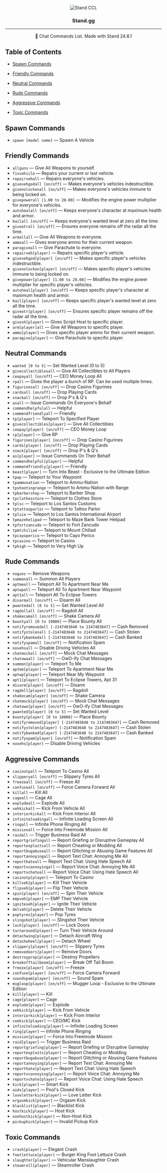 <p align="center">
 <img src="https://cdn.discordapp.com/icons/948318760786342008/a_712ab34950f69d6f6f62d76c117862fb.png" alt="Stand CCL">
</p>

<h3 align="center">Stand.gg</h3>

---

<p align = "center">💬 Chat Commands List. Made with Stand 24.8.1</p>


## Table of Contents
- [Spawn Commands](#spawn_cmds)

- [Friendly Commands](#friendly_cmds)

- [Neutral Commands](#neutral_cmds)

- [Rude Commands](#rude_cmds)

- [Aggressive Commands](#aggressive_cmds)

- [Toxic Commands](#toxic_cmds)

## Spawn Commands<a name = "spawn_cmds"></a>

- `spawn [model name]` — Spawn A Vehicle

## Friendly Commands<a name = "friendly_cmds"></a>

- `allguns` — Give All Weapons to yourself.
- `fixvehicle` — Repairs your current or last vehicle.
- `repairvehall` — Repairs everyone's vehicles.
- `givevehgodall [on/off]` — Makes everyone's vehicles indestructible.
- `givenolockonall [on/off]` — Makes everyone's vehicles immune to being locked on.
- `givepowerall [1.00 to 20.00]` — Modifies the engine power multiplier for everyone's vehicles.
- `autohealall [on/off]` — Keeps everyone's character at maximum health and armor.
- `bailall [on/off]` — Keeps everyone's wanted level at zero all the time.
- `giveotrall [on/off]` — Ensures everyone remains off the radar all the time.
- `armallall` — Give All Weapons to everyone.
- `ammoall` — Gives everyone ammo for their current weapon.
- `paragiveall` — Give Parachute to everyone.
- `repairveh[player]` — Repairs specific player's vehicle.
- `givevehgod[player] [on/off]` — Makes specific player's vehicles indestructible.
- `givenolockon[player] [on/off]` — Makes specific player's vehicles immune to being locked on.
- `givepower[player] [1.00 to 20.00]` — Modifies the engine power multiplier for specific player's vehicles.
- `autoheal[player] [on/off]` — Keeps specific player's character at maximum health and armor.
- `bail[player] [on/off]` — Keeps specific player's wanted level at zero all the time.
- `giveotr[player] [on/off]` — Ensures specific player remains off the radar all the time.
- `givesh[player]` — Gives Script Host to specific player.
- `arm[player]all` — Give All Weapons to specific player.
- `ammo[player]` — Gives specific player ammo for their current weapon.
- `paragive[player]` — Give Parachute to specific player.

## Neutral Commands<a name = "neutral_cmds"></a>

- `wanted [0 to 5]` — Set Wanted Level (0 to 5)
- `givecollectiblesall` — Give All Collectibles to All Players
- `ceopayall [on/off]` — CEO Money Loop All
- `rpall` — Gives the player a bunch of RP. Can be used multiple times.
- `figurinesall [on/off]` — Drop Casino Figurines
- `cardsall [on/off]` — Drop Playing Cards
- `snackall [on/off]` — Drop P's & Q's
- `asall` — Issue Commands On Everyone's Behalf
- `commendhelpfulall` — Helpful
- `commendfriendlyall` — Friendly
- `tp[player]` — Teleport To Specified Player
- `givecollectibles[player]` — Give All Collectibles
- `ceopay[player] [on/off]` — CEO Money Loop
- `rp[player]` — Give RP
- `figurines[player] [on/off]` — Drop Casino Figurines
- `cards[player] [on/off]` — Drop Playing Cards
- `snack[player] [on/off]` — Drop P's & Q's
- `as[player]` — Issue Commands On Their Behalf
- `commendhelpful[player]` — Helpful
- `commendfriendly[player]` — Friendly
- `beast[player]` — Turn Into Beast - Exclusive to the Ultimate Edition
- `tpwp` —  Teleport to Your Waypoint
- `tpammunation` — Teleport to Ammu-Nation
- `tpshootingrange` — Teleport to Ammu-Nation with Range
- `tpbarbershop` — Teleport to Barber Shop
- `tpclothesstore` — Teleport to Clothes Store
- `tplsc` — Teleport to Los Santos Customs
- `tptattooparlor` — Teleport to Tattoo Parlor
- `tplsia` — Teleport to Los Santos International Airport
- `tpmazehelipad` — Teleport to Maze Bank Tower Helipad
- `tpfortzancudo` — Teleport to Fort Zancudo
- `tpmtchiliad` — Teleport to Mount Chiliad
- `tpcayoperico` — Teleport to Cayo Perico
- `tpcasino` — Teleport to Casino
- `tphigh` — Teleport to Very High Up

## Rude Commands<a name = "rude_cmds"></a>

- `noguns` — Remove Weapons
- `summonall` — Summon All Players
- `aptmeall` — Teleport All To Apartment Near Me
- `aptwpall` — Teleport All To Apartment Near Waypoint
- `apt1all` — Teleport All To Eclipse Towers
- `disarmall [on/off]` — Disarm All
- `pwantedall [0 to 5]` — Set Wanted Level All
- `ragdollall [on/off]` — Ragdoll All
- `shakecamall [on/off]` — Shake Camera All
- `bountyall [0 to 10000]` — Place Bounty All
- `notifyremovedall [-2147483648 to 2147483647]` — Cash Removed
- `notifystolenall [-2147483648 to 2147483647]` — Cash Stolen
- `notifybankedall [-2147483648 to 2147483647]` — Cash Banked
- `notifyspamall [on/off]` — Notification Spam
- `novehsall` — Disable Driving Vehicles All
- `chatmockall [on/off]` — Mock Chat Messages
- `chatowoall [on/off]` — OwO-ify Chat Messages
- `summon[player]` — Teleport To Me
- `aptme[player]` — Teleport To Apartment Near Me
- `aptwp[player]` — Teleport Near My Waypoint
- `apt1[player]` — Teleport To Eclipse Towers, Apt 31
- `disarm[player] [on/off]` — Disarm
- `ragdoll[player] [on/off]` — Ragdoll
- `shakecam[player] [on/off]` — Shake Camera
- `chatmock[player] [on/off]` — Mock Chat Messages
- `chatowo[player] [on/off]` — OwO-ify Chat Messages
- `pwanted[player] [0 to 5]` — Set Wanted Level
- `bounty[player] [0 to 10000]` — Place Bounty
- `notifyremoved[player] [-2147483648 to 2147483647]` — Cash Removed
- `notifystolen[player] [-2147483648 to 2147483647]` — Cash Stolen
- `notifybanked[player] [-2147483648 to 2147483647]` — Cash Banked
- `notifyspam[player] [on/off]` — Notification Spam
- `novehs[player]` — Disable Driving Vehicles

## Aggressive Commands<a name = "aggressive_cmds"></a>

- `casinotpall` — Teleport To Casino All
- `slipperyall [on/off]` — Slippery Tyres All
- `freezeall [on/off]` — Freeze All
- `confuseall [on/off]` — Force Camera Forward All
- `killall` — Kill All
- `cageall` — Cage All
- `explodeall` — Explode All
- `vehkickall` — Kick From Vehicle All
- `interiorkickall` — Kick From Interior All
- `infiniteloadingall` — Infinite Loading Screen All
- `ringall` — Infinite Phone Ringing All
- `missionall` — Force Into Freemode Mission All
- `raidall` — Trigger Business Raid All
- `reportgriefingall` — Report Griefing or Disruptive Gameplay All
- `reportexploitsall` — Report Cheating or Modding All
- `reportbugabuseall` — Report Glitching or Abusing Game Features All
- `reportannoyingall` — Report Text Chat: Annoying Me All
- `reporthateall` — Report Text Chat: Using Hate Speech All
- `reportvcannoyingall` — Report Voice Chat: Annoying Me All
- `reportvchateall` — Report Voice Chat: Using Hate Speech All
- `casinotp[player]` — Teleport To Casino
- `killveh[player]` — Kill Their Vehicle
- `flipveh[player]` — Flip Their Vehicle
- `spin[player] [on/off]` — Spin Their Vehicle
- `empveh[player]` — EMP Their Vehicle
- `igniteveh[player]` — Ignite Their Vehicle
- `delveh[player]` — Delete Their Vehicle
- `poptyres[player]` — Pop Tyres
- `slingshot[player]` — Slingshot Their Vehicle
- `lock[player] [on/off]` — Lock Doors
- `turnaround[player]` — Turn Their Vehicle Around
- `detachwing[player]` — Detach Aircraft Wing
- `detachwheel[player]` — Detach Wheel
- `slippery[player] [on/off]` — Slippery Tyres
- `removedoors[player]` — Remove Doors
- `destroyprop[player]` — Destroy Propellers
- `breakofftailboom[player]` — Break Off Tail Boom
- `freeze[player] [on/off]` — Freeze
- `confuse[player] [on/off]` — Force Camera Forward
- `soundspam[player] [on/off]` — Sound Spam
- `mugloop[player] [on/off]` — Mugger Loop - Exclusive to the Ultimate Edition
- `kill[player]` — Kill
- `cage[player]` — Cage
- `explode[player]` — Explode
- `vehkick[player]` — Kick From Vehicle
- `interiorkick[player]` — Kick From Interior
- `ceokick[player]` — CEO/MC Kick
- `infiniteloading[player]` — Infinite Loading Screen
- `ring[player]` — Infinite Phone Ringing
- `mission[player]` — Force Into Freemode Mission
- `raid[player]` — Trigger Business Raid
- `reportgriefing[player]` — Report Griefing or Disruptive Gameplay
- `reportexploits[player]` — Report Cheating or Modding
- `reportbugabuse[player]` — Report Glitching or Abusing Game Features
- `reportannoying[player]` — Report Text Chat: Annoying Me
- `reporthate[player]` — Report Text Chat: Using Hate Speech
- `reportvcannoying[player]` — Report Voice Chat: Annoying Me
- `reportvchate[player]` — Report Voice Chat: Using Hate Speech
- `kick[player]` — Smart Kick
- `aids[player]` — Pool's Closed Kick
- `loveletterkick[player]` — Love Letter Kick
- `orgasmkick[player]` — Orgasm Kick
- `blacklist[player]` — Blacklist Kick
- `hostkick[player]` — Host Kick
- `nonhostkick[player]` — Non-Host Kick
- `pickupkick[player]` — Invalid Pickup Kick

## Toxic Commands<a name = "toxic_cmds"></a>

- `crash[player]` — Elegant Crash
- `footlettuce[player]` — Burger King Foot Lettuce Crash
- `slaughter[player]` — Vehicular Manslaughter Crash
- `steamroll[player]` — Steamroller Crash
